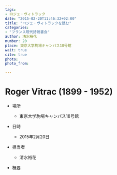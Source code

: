 ```yaml
---
tags:
- ロジェ・ヴィトラック
date: "2015-02-20T11:46:32+02:00"
title: "ロジェ・ヴィトラックを読む"
categories:
- "フランス現代詩読書会"
author: 清水裕花
number: 20
place: 東京大学駒場キャンパス18号館
wait: true
cite: true
photo:
photo_from:

---
```


# Roger Vitrac (1899 - 1952)


<!--more-->

* 場所

	- 東京大学駒場キャンパス18号館

* 日時

	- 2015年2月20日

* 担当者

	- 清水裕花

* 概要

